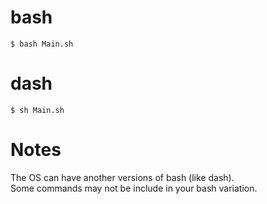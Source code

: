 # bash
`$ bash Main.sh`  

# dash
`$ sh Main.sh`   

# Notes
The OS can have another versions of bash (like dash).  
Some commands may not be include in your bash variation.  
